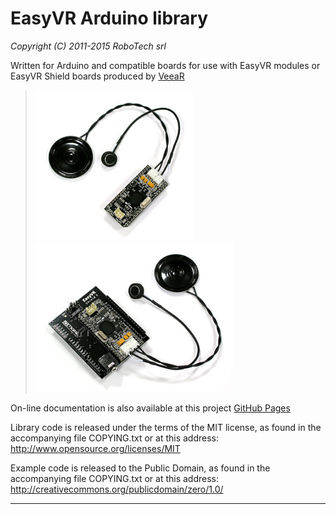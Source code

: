 EasyVR Arduino library
======================

*Copyright (C) 2011-2015 RoboTech srl*

Written for Arduino and compatible boards for use with EasyVR modules or
EasyVR Shield boards produced by [VeeaR](http://www.veear.eu)

> ![EasyVR module](libraries/EasyVR/docs/EasyVR_3.jpg "EasyVR module")
> ![EasyVR Shield](libraries/EasyVR/docs/EasyVR_Shield_3.jpg "EasyVR Shield")

On-line documentation is also available at this project
[GitHub Pages](http://robotech-srl.github.io/EasyVR-Arduino/)

Library code is released under the terms of the MIT license, as found in the accompanying
file COPYING.txt or at this address: <http://www.opensource.org/licenses/MIT>

Example code is released to the Public Domain, as found in the accompanying
file COPYING.txt or at this address: <http://creativecommons.org/publicdomain/zero/1.0/>

----------
